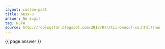 ```yaml
---
layout: custom-post
title: ness-u
answer: Ne sugi!
tag: NSFW
source: http://roblogstar.blogspot.com/2013/07/stii-bancul-cu.html?showComment=1627690414697&m=1#c303814427452399029
---
```


{{ page.answer }}
